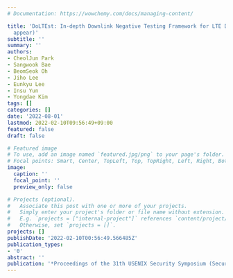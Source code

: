 ```yaml
---
# Documentation: https://wowchemy.com/docs/managing-content/

title: 'DoLTEst: In-depth Downlink Negative Testing Framework for LTE Devices (to
  appear)'
subtitle: ''
summary: ''
authors:
- CheolJun Park
- Sangwook Bae
- BeomSeok Oh
- Jiho Lee
- Eunkyu Lee
- Insu Yun
- Yongdae Kim
tags: []
categories: []
date: '2022-08-01'
lastmod: 2022-02-10T09:56:49+09:00
featured: false
draft: false

# Featured image
# To use, add an image named `featured.jpg/png` to your page's folder.
# Focal points: Smart, Center, TopLeft, Top, TopRight, Left, Right, BottomLeft, Bottom, BottomRight.
image:
  caption: ''
  focal_point: ''
  preview_only: false

# Projects (optional).
#   Associate this post with one or more of your projects.
#   Simply enter your project's folder or file name without extension.
#   E.g. `projects = ["internal-project"]` references `content/project/deep-learning/index.md`.
#   Otherwise, set `projects = []`.
projects: []
publishDate: '2022-02-10T00:56:49.566485Z'
publication_types:
- '0'
abstract: ''
publication: '*Proceedings of the 31th USENIX Security Symposium (Security)*'
---
```

